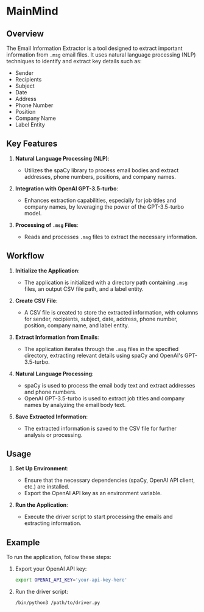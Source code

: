 # MainMind

## Overview

The Email Information Extractor is a tool designed to extract important information from `.msg` email files. It uses natural language processing (NLP) techniques to identify and extract key details such as:

- Sender
- Recipients
- Subject
- Date
- Address
- Phone Number
- Position
- Company Name
- Label Entity

## Key Features

1. **Natural Language Processing (NLP)**:
   - Utilizes the spaCy library to process email bodies and extract addresses, phone numbers, positions, and company names.

2. **Integration with OpenAI GPT-3.5-turbo**:
   - Enhances extraction capabilities, especially for job titles and company names, by leveraging the power of the GPT-3.5-turbo model.

3. **Processing of `.msg` Files**:
   - Reads and processes `.msg` files to extract the necessary information.

## Workflow

1. **Initialize the Application**:
   - The application is initialized with a directory path containing `.msg` files, an output CSV file path, and a label entity.

2. **Create CSV File**:
   - A CSV file is created to store the extracted information, with columns for sender, recipients, subject, date, address, phone number, position, company name, and label entity.

3. **Extract Information from Emails**:
   - The application iterates through the `.msg` files in the specified directory, extracting relevant details using spaCy and OpenAI's GPT-3.5-turbo.

4. **Natural Language Processing**:
   - spaCy is used to process the email body text and extract addresses and phone numbers.
   - OpenAI GPT-3.5-turbo is used to extract job titles and company names by analyzing the email body text.

5. **Save Extracted Information**:
   - The extracted information is saved to the CSV file for further analysis or processing.

## Usage

1. **Set Up Environment**:
   - Ensure that the necessary dependencies (spaCy, OpenAI API client, etc.) are installed.
   - Export the OpenAI API key as an environment variable.

2. **Run the Application**:
   - Execute the driver script to start processing the emails and extracting information.

## Example

To run the application, follow these steps:

1. Export your OpenAI API key:
    ```sh
    export OPENAI_API_KEY='your-api-key-here'
    ```

2. Run the driver script:
    ```sh
    /bin/python3 /path/to/driver.py
    ```

